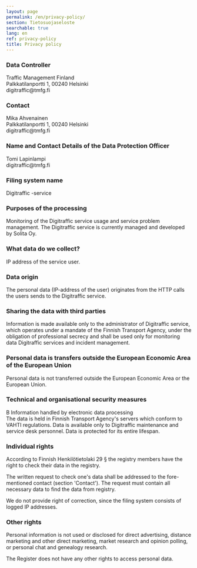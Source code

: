 ```yaml
---
layout: page
permalink: /en/privacy-policy/
section: Tietosuojaseloste
searchable: true
lang: en
ref: privacy-policy
title: Privacy policy
---
```


### Data Controller

<p>
Traffic Management Finland<br />
Palkkatilanportti 1, 00240 Helsinki<br />
digitraffic@tmfg.fi
</p>


### Contact

<p>
Mika Ahvenainen<br />
Palkkatilanportti 1, 00240 Helsinki<br />
digitraffic@tmfg.fi
</p>

### Name and Contact Details of the Data Protection Officer

<p>
  Tomi Lapinlampi <br />
  digitraffic@tmfg.fi <br />
</p>

### Filing system name

Digitraffic -service

### Purposes of the processing

Monitoring of the Digitraffic service usage and service problem management. The Digitraffic service is currently managed and developed by Solita Oy.

### What data do we collect?

IP address of the service user.

### Data origin

The personal data (IP-address of the user) originates from the HTTP calls the users sends to the Digitraffic service. 

### Sharing the data with third parties

Information is made available only to the administrator of Digitraffic service, which operates under a mandate of the Finnish Transport Agency,
under the obligation of professional secrecy and shall be used only for monitoring data Digitraffic services and incident management.

### Personal data is transfers outside the European Economic Area of the European Union

Personal data is not transferred outside the European Economic Area or the European Union.

### Technical and organisational security measures

<p>
B Information handled by electronic data processing<br />
The data is held in Finnish Transport Agency's servers which conform to VAHTI regulations.
Data is available only to Digitraffic maintenance and service desk personnel. Data is protected for its entire lifespan.
</p>


### Individual rights

According to Finnish Henkilötietolaki 29 § the registry members have the right to check their data in the registry.

The written request to check one's data shall be addressed to the fore-mentioned contact (section 'Contact').
The request must contain all necessary data to find the data from registry.

We do not provide right of correction, since the filing system consists of logged IP addresses.

### Other rights

Personal information is not used or disclosed for direct advertising, distance marketing and other direct marketing, market research and opinion polling, or personal chat and genealogy research.

The Register does not have any other rights to access personal data.